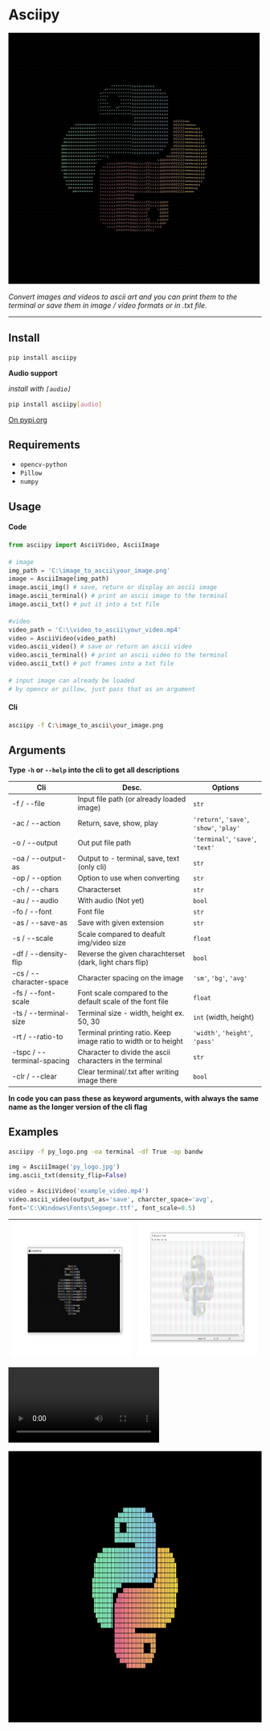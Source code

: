 # Asciipy

<img src="https://github.com/sereaf/asciipy/blob/master/images/asciipy_logo.jpg" alt="Asciipy Logo" width="500" height="500">

_Convert images and videos to ascii art and you can print them to the terminal or save them in image / video formats or in .txt file._

---

## Install

```bash
pip install asciipy
```

**Audio support**

_install with `[audio]`_

```bash
pip install asciipy[audio]
```

[On pypi.org](https://pypi.org/project/asciipy)

## Requirements

-   `opencv-python`
-   `Pillow`
-   `numpy`

## Usage

#### Code

```python
from asciipy import AsciiVideo, AsciiImage

# image
img_path = 'C:\image_to_ascii\your_image.png'
image = AsciiImage(img_path)
image.ascii_img() # save, return or display an ascii image
image.ascii_terminal() # print an ascii image to the terminal
image.ascii_txt() # put it into a txt file

#video
video_path = 'C:\\video_to_ascii\your_video.mp4'
video = AsciiVideo(video_path)
video.ascii_video() # save or return an ascii video
video.ascii_terminal() # print an ascii video to the terminal
video.ascii_txt() # put frames into a txt file

# input image can already be loaded
# by opencv or pillow, just pass that as an argument
```

#### Cli

```bash
asciipy -f C:\image_to_ascii\your_image.png
```

## Arguments

**Type `-h` or `--help` into the cli to get all descriptions**

| Cli                        | Desc.                                                           | Options                                  |
| -------------------------- | --------------------------------------------------------------- | ---------------------------------------- |
| -f / --file                | Input file path (or already loaded image)                       | `str`                                    |
| -ac / --action             | Return, save, show, play                                        | `'return'`, `'save'`, `'show'`, `'play'` |
| -o / --output              | Out put file path                                               | `'terminal'`, `'save'`, `'text'`         |
| -oa / --output-as          | Output to - terminal, save, text (only cli)                     | `str`                                    |
| -op / --option             | Option to use when converting                                   | `str`                                    |
| -ch / --chars              | Characterset                                                    | `str`                                    |
| -au / --audio              | With audio (Not yet)                                            | `bool`                                   |
| -fo / --font               | Font file                                                       | `str`                                    |
| -as / --save-as            | Save with given extension                                       | `str`                                    |
| -s / --scale               | Scale compared to deafult img/video size                        | `float`                                  |
| -df / --density-flip       | Reverse the given charachterset (dark, light chars flip)        | `bool`                                   |
| -cs / --character-space    | Character spacing on the image                                  | `'sm'`, `'bg'`, `'avg'`                  |
| -fs / --font-scale         | Font scale compared to the default scale of the font file       | `float`                                  |
| -ts / --terminal-size      | Terminal size - width, height ex. 50, 30                        | `int` (width, height)                    |
| -rt / --ratio-to           | Terminal printing ratio. Keep image ratio to width or to height | `'width'`, `'height'`, `'pass'`          |
| -tspc / --terminal-spacing | Character to divide the ascii characters in the terminal        | `str`                                    |
| -clr / --clear             | Clear terminal/.txt after writing image there                   | `bool`                                   |

**In code you can pass these as keyword arguments, with always the same name as the longer version of the cli flag**

## Examples

```bash
asciipy -f py_logo.png -oa terminal -df True -op bandw
```

```python
img = AsciiImage('py_logo.jpg')
img.ascii_txt(density_flip=False)
```

```python
video = AsciiVideo('example_video.mp4')
video.ascii_video(output_as='save', charcter_space='avg',
font='C:\Windows\Fonts\Segoepr.ttf', font_scale=0.5)
```

| <img src="https://github.com/sereaf/asciipy/blob/master/images/asciipy_terminal_bandw.png" alt="AciiImage Example One" width="480" height="270"> | <img src="https://github.com/sereaf/asciipy/blob/master/images/asciipy_txt.png" alt="AciiImage Example Two" width="480" height="270"> |
| ------------------------------------------------------------------------------------------------------------------------------------------------ | ------------------------------------------------------------------------------------------------------------------------------------- |

![AsciiVideo Example](https://github.com/sereaf/asciipy/blob/master/images/example_video.mp4)

<img src="https://github.com/sereaf/asciipy/blob/master/images/python_logo_img.jpg" alt="Img Example" width="960" height="540">
